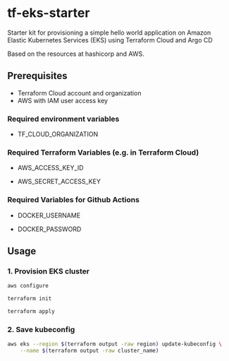 # tf-eks-starter

Starter kit for provisioning a simple hello world application on Amazon Elastic Kubernetes Services (EKS) using Terraform Cloud and Argo CD

Based on the resources at hashicorp and AWS.

## Prerequisites

* Terraform Cloud account and organization
* AWS with IAM user access key

### Required environment variables

* TF_CLOUD_ORGANIZATION

### Required Terraform Variables (e.g. in Terraform Cloud)

* AWS_ACCESS_KEY_ID

* AWS_SECRET_ACCESS_KEY

### Required Variables for Github Actions

* DOCKER_USERNAME

* DOCKER_PASSWORD

## Usage

### 1. Provision EKS cluster

```bash
aws configure

terraform init

terraform apply
```

### 2. Save kubeconfig

```bash
aws eks --region $(terraform output -raw region) update-kubeconfig \
    --name $(terraform output -raw cluster_name)
```
